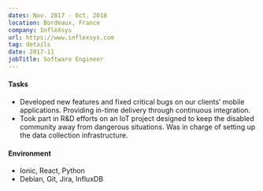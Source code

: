 ```yaml
---
dates: Nov. 2017 - Oct. 2018
location: Bordeaux, France
company: InfleXsys
url: https://www.inflexsys.com
tag: details
date: 2017-11
jobTitle: Software Engineer
---
```


#### Tasks

- Developed new features and fixed critical bugs on our clients’ mobile applications. Providing in-time delivery through continuous integration.
- Took part in R&D efforts on an IoT project designed to keep the disabled community away from dangerous situations. Was in charge of setting up the data collection infrastructure.

#### Environment

- Ionic, React, Python
- Debian, Git, Jira, InfluxDB

